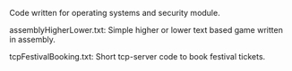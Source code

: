 Code written for operating systems and security module.

assemblyHigherLower.txt: Simple higher or lower text based game written in assembly.

tcpFestivalBooking.txt: Short tcp-server code to book festival tickets.
